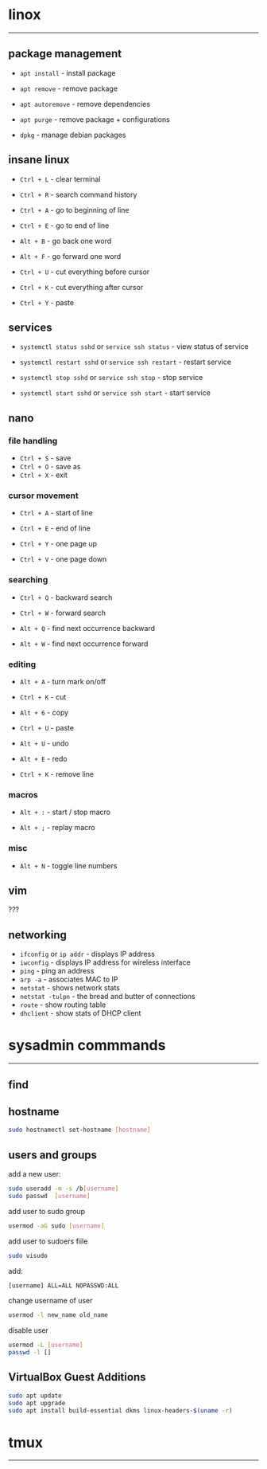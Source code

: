# linox

---

## package management

* `apt install` - install package

* `apt remove` - remove package

* `apt autoremove` - remove dependencies

* `apt purge` - remove package + configurations

* `dpkg` - manage debian packages

## insane linux

* `Ctrl + L` - clear terminal

* `Ctrl + R` - search command history

* `Ctrl + A` - go to beginning of line

* `Ctrl + E` - go to end of line

* `Alt + B` - go back one word

* `Alt + F` - go forward one word

* `Ctrl + U` - cut everything before cursor

* `Ctrl + K` - cut everything after cursor

* `Ctrl + Y` - paste

## services

* `systemctl status sshd` or `service ssh status` - view status of service

* `systemctl restart sshd` or `service ssh restart` - restart service

* `systemctl stop sshd` or `service ssh stop` - stop service

* `systemctl start sshd` or `service ssh start` - start service

## nano

### file handling

* `Ctrl + S` - save
* `Ctrl + O` - save as
* `Ctrl + X` - exit

### cursor movement

* `Ctrl + A` - start of line

* `Ctrl + E` - end of line

* `Ctrl + Y` - one page up

* `Ctrl + V` - one page down

### searching

* `Ctrl + Q` - backward search

* `Ctrl + W` - forward search

* `Alt + Q` - find next occurrence backward

* `Alt + W` - find next occurrence forward

### editing

* `Alt + A` - turn mark on/off

* `Ctrl + K` - cut

* `Alt + 6` - copy

* `Ctrl + U` - paste

* `Alt + U` - undo

* `Alt + E` - redo

* `Ctrl + K` - remove line

### macros

* `Alt + :` - start / stop macro

* `Alt + ;` - replay macro

### misc

* `Alt + N` - toggle line numbers

## vim

???

## networking

* `ifconfig` or `ip addr` - displays IP address
* `iwconfig` - displays IP address for wireless interface
* `ping` - ping an address
* `arp -a` - associates MAC to IP
* `netstat` - shows network stats
* `netstat -tulpn` - the bread and butter of connections
* `route` - show routing table
* `dhclient` - show stats of DHCP client



# sysadmin commmands

---

## find

## hostname

```bash
sudo hostnamectl set-hostname [hostname]
```

## users and groups

add a new user:

```bash
sudo useradd -m -s /b[username]
sudo passwd  [username]
```

add user to sudo group

```bash
usermod -aG sudo [username]
```

add user to sudoers fiile

```bash
sudo visudo
```

add:

```bash
[username] ALL=ALL NOPASSWD:ALL
```

change username of user

```bash
usermod -l new_name old_name
```

disable user

```bash
usermod -L [username]
passwd -l []
```

## VirtualBox Guest Additions

```bash
sudo apt update
sudo apt upgrade
sudo apt install build-essential dkms linux-headers-$(uname -r)
```

# tmux

---

